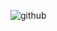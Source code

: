![github](https://user-images.githubusercontent.com/59300982/104450445-1ca0dd00-556e-11eb-9f2e-62296f9ab2e6.gif)
